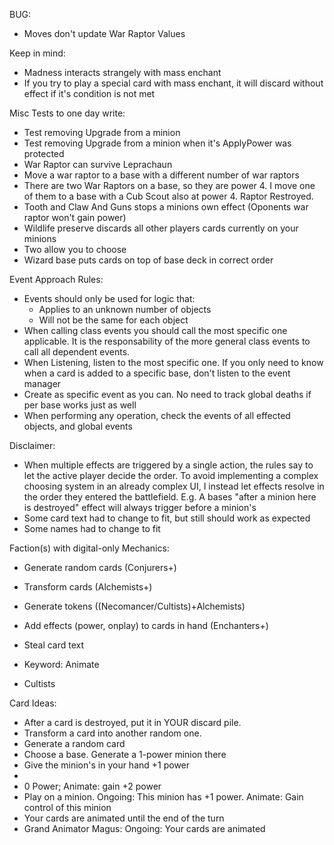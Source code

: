 BUG:
- Moves don't update War Raptor Values


Keep in mind:
- Madness interacts strangely with mass enchant
- If you try to play a special card with mass enchant, it will discard without effect if it's condition is not met

Misc Tests to one day write:
- Test removing Upgrade from a minion
- Test removing Upgrade from a minion when it's ApplyPower was protected
- War Raptor can survive Leprachaun
- Move a war raptor to a base with a different number of war raptors
- There are two War Raptors on a base, so they are power 4. I move one of them to a base with a Cub Scout also at power 4. Raptor Restroyed.
- Tooth and Claw And Guns stops a minions own effect (Oponents war raptor won't gain power)
- Wildlife preserve discards all other players cards currently on your minions
- Two allow you to choose
- Wizard base puts cards on top of base deck in correct order

Event Approach Rules:
- Events should only be used for logic that:
	- Applies to an unknown number of objects
	- Will not be the same for each object
- When calling class events you should call the most specific one applicable. 
  It is the responsability of the more general class events to call all dependent events.
- When Listening, listen to the most specific one. If you only need to know when a card is added to a specific base, don't listen to the event manager
- Create as specific event as you can. No need to track global deaths if per base works just as well
- When performing any operation, check the events of all effected objects, and global events
  

Disclaimer:
- When multiple effects are triggered by a single action, the rules say to let the active player decide the order.
  To avoid implementing a complex choosing system in an already complex UI, I instead let effects resolve in the 
  order they entered the battlefield. E.g. A bases "after a minion here is destroyed" effect will always trigger before a minion's
- Some card text had to change to fit, but still should work as expected
- Some names had to change to fit

Faction(s) with digital-only Mechanics:
- Generate random cards (Conjurers+)
- Transform cards (Alchemists+)
- Generate tokens ((Necomancer/Cultists)+Alchemists)
- Add effects (power, onplay) to cards in hand (Enchanters+)
- Steal card text

- Keyword: Animate
- Cultists

Card Ideas:
- After a card is destroyed, put it in YOUR discard pile.
- Transform a card into another random one.
- Generate a random card
- Choose a base. Generate a 1-power minion there
- Give the minion's in your hand +1 power
- 
- 0 Power; Animate: gain +2 power
- Play on a minion. Ongoing: This minion has +1 power. Animate: Gain control of this minion
- Your cards are animated until the end of the turn
- Grand Animator Magus: Ongoing: Your cards are animated